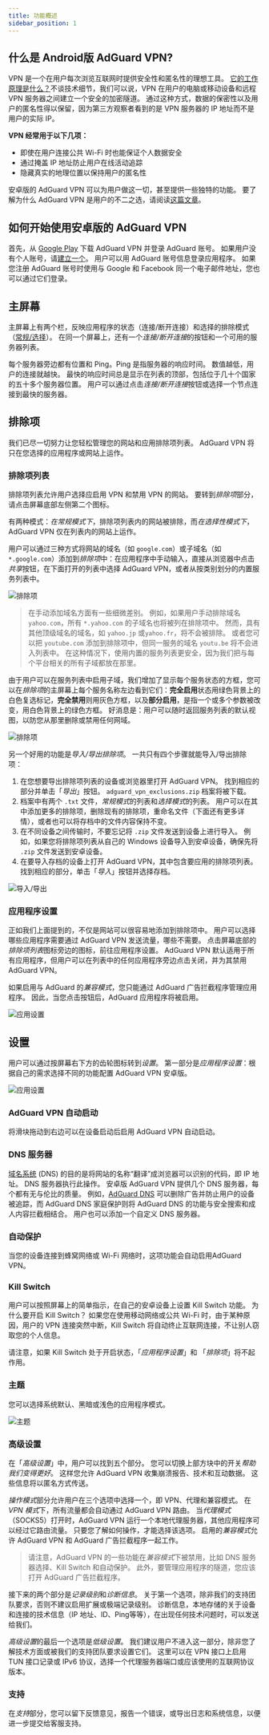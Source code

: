 ```yaml
---
title: 功能概述
sidebar_position: 1
---
```


## 什么是 Android版 AdGuard VPN?

VPN 是一个在用户每次浏览互联网时提供安全性和匿名性的理想工具。 [它的工作原理是什么？](/general/how-vpn-works.md)不谈技术细节，我们可以说，VPN 在用户的电脑或移动设备和远程 VPN 服务器之间建立一个安全的加密隧道。 通过这种方式，数据的保密性以及用户的匿名性得以保留，因为第三方观察者看到的是 VPN 服务器的 IP 地址而不是用户的实际 IP。

**VPN 经常用于以下几项：**

- 即使在用户连接公共 Wi-Fi 时也能保证个人数据安全
- 通过掩盖 IP 地址防止用户在线活动追踪
- 隐藏真实的地理位置以保持用户的匿名性

安卓版的 AdGuard VPN 可以为用户做这一切，甚至提供一些独特的功能。 要了解为什么 AdGuard VPN 是用户的不二之选，请阅读[这篇文章](/general/why-adguard-vpn.md)。

## 如何开始使用安卓版的 AdGuard VPN

首先，从 [Google Play](https://play.google.com/store/apps/details?id=com.adguard.vpn) 下载 AdGuard VPN 并登录 AdGuard 账号。 如果用户没有个人账号，请[建立一个](https://auth.adguard.com/login.html)。 用户可以用 AdGuard 账号信息登录应用程序。 如果您注册 AdGuard 账号时使用与 Google 和 Facebook 同一个电子邮件地址，您也可以通过它们登录。

## 主屏幕

主屏幕上有两个栏，反映应用程序的状态（连接/断开连接）和选择的排除模式（[常规/选择](#lists-of-exclusions)）。 在同一个屏幕上，还有一个*连接/断开连接*的按钮和一个可用的服务器列表。

每个服务器旁边都有位置和 Ping。Ping 是指服务器的响应时间。 数值越低，用户的连接就越快。 最快的响应时间总是显示在列表的顶部，包括位于几十个国家的五十多个服务器位置。 用户可以通过点击*连接/断开连接*按钮或选择一个节点连接到最快的服务器。

## 排除项

我们已尽一切努力让您轻松管理您的网站和应用排除项列表。 AdGuard VPN 将只在您选择的应用程序或网站上运作。

### 排除项列表

排除项列表允许用户选择应启用 VPN 和禁用 VPN 的网站。 要转到*排除项*部分，请点击屏幕底部左侧第二个图标。

有两种模式：*在常规模式下*，排除项列表内的网站被排除，而*在选择性模式下*，AdGuard VPN 仅在列表内的网站上运作。

用户可以通过三种方式将网站的域名（如 `google.com`）或子域名（如 `*.google.com`）添加到*排除项*中：在应用程序中手动输入，直接从浏览器中点击*共享*按钮，在下面打开的列表中选择 AdGuard VPN，或者从按类别划分的内置服务列表中。

![排除项](https://cdn.adguardvpn.com/public/Adguard/kb/VPN/Screenshots/add_site_android.jpg)
> 在手动添加域名方面有一些细微差别。 例如，如果用户手动排除域名 `yahoo.com`，所有 `*.yahoo.com` 的子域名也将被列在排除项中。 然而，具有其他顶级域名的域名，如 `yahoo.jp` 或`yahoo.fr`，将不会被排除。 或者您可以把 `youtube.com` 添加到排除项中，但同一服务的域名 `youtu.be` 将不会进入列表中。 在这种情况下，使用内置的服务列表更安全，因为我们把与每个平台相关的所有子域都放在那里。

由于用户可以在服务列表中启用子域，我们增加了显示每个服务状态的方框，您可以在*排除项*的主屏幕上每个服务名称左边看到它们：**完全启用**状态用绿色背景上的白色复选标记，**完全禁用**则用灰色方框，以及**部分启用**，是指一个或多个参数被改变，用白色背景上的绿色方框。 好消息是：用户可以随时返回服务列表的默认视图，以防您从那里删除或禁用任何网域。

![排除项](https://cdn.adguardvpn.com/content/kb/vpn/android/statuses.png)

另一个好用的功能是*导入/导出排除项*。 一共只有四个步骤就能导入/导出排除项：

1. 在您想要导出排除项列表的设备或浏览器里打开 AdGuard VPN。 找到相应的部分并单击「*导出*」按钮。 `adguard_vpn_exclusions.zip` 档案将被下载。
2. 档案中有两个 `.txt` 文件，*常规模式*的列表和*选择模式*的列表。 用户可以在其中添加更多的排除项，删除现有的排除项，重命名文件（下面还有更多详情），或者也可以将存档中的文件内容保持不变。
3. 在不同设备之间传输时，不要忘记将 `.zip` 文件发送到设备上进行导入。 例如，如果您将排除项列表从自己的 Windows 设备导入到安卓设备，确保先将 `.zip` 文件发送到安卓设备。
4. 在要导入存档的设备上打开 AdGuard VPN，其中包含要应用的排除项列表。 找到相应的部分，单击「*导入*」按钮并选择存档。

![导入/导出](https://cdn.adguardvpn.com/content/kb/vpn/android/imp-exp.png)

### 应用程序设置

正如我们上面提到的，不仅是网站可以很容易地添加到排除项中。 用户可以选择哪些应用程序需要通过 AdGuard VPN 发送流量，哪些不需要。 点击屏幕底部的*排除项列表*图标旁边的图标，前往应用程序设置。 AdGuard VPN 默认适用于所有应用程序，但用户可以在列表中的任何应用程序旁边点击关闭，并为其禁用 AdGuard VPN。

如果启用与 AdGuard 的*兼容模式*，您只能通过 AdGuard 广告拦截程序管理应用程序。 因此，当您点击按钮后，AdGuard 应用程序将被启用。

![应用设置](https://cdn.adguardvpn.com/content/kb/vpn/android/apps_settings.png)

## 设置

用户可以通过按屏幕右下方的齿轮图标转到*设置*。 第一部分是*应用程序设置*：根据自己的需求选择不同的功能配置 AdGuard VPN 安卓版。

![应用设置](https://cdn.adguardvpn.com/content/kb/vpn/android/app_settings.png)

### AdGuard VPN 自动启动

将滑块拖动到右边可以在设备启动后启用 AdGuard VPN 自动启动。

### DNS 服务器

[域名系统](https://adguard-dns.io/kb/general/dns-filtering/#what-is-dns) (DNS) 的目的是将网站的名称“翻译”成浏览器可以识别的代码，即 IP 地址。 DNS 服务器执行此操作。 安卓版 AdGuard VPN 提供几个 DNS 服务器，每个都有无与伦比的质量。 例如，[AdGuard DNS](https://adguard-dns.io/kb/) 可以删除广告并防止用户的设备被追踪，而 AdGuard DNS 家庭保护则将 AdGuard DNS 的功能与安全搜索和成人内容拦截相结合。 用户也可以添加一个自定义 DNS 服务器。

### 自动保护

当您的设备连接到蜂窝网络或 Wi-Fi 网络时，这项功能会自动启用AdGuard VPN。

### Kill Switch

用户可以按照屏幕上的简单指示，在自己的安卓设备上设置 Kill Switch 功能。 为什么要开启 Kill Switch？ 如果您在使用移动网络或公共 Wi-Fi 时，由于某种原因，用户的 VPN 连接突然中断，Kill Switch 将自动终止互联网连接，不让别人窃取您的个人信息。

请注意，如果 Kill Switch 处于开启状态，「*应用程序设置*」和 「*排除项*」将不起作用。

### 主题

您可以选择系统默认、黑暗或浅色的应用程序模式。

![主题](https://cdn.adguardvpn.com/content/kb/vpn/android/theme-light-dark.png)

### 高级设置

在「*高级设置*」中，用户可以找到五个部分。 您可以切换上部方块中的开关*帮助我们变得更好*。 这样您允许 AdGuard VPN 收集崩溃报告、技术和互动数据。 这些信息将以匿名方式传送。

*操作模式*部分允许用户在三个选项中选择一个，即 VPN、代理和兼容模式。 在 *VPN 模式*下，所有流量都会自动通过 AdGuard VPN 路由。 当*代理模式*（SOCKS5）打开时，AdGuard VPN 运行一个本地代理服务器，其他应用程序可以经过它路由流量。 只要您了解如何操作，才能选择该选项。 启用的*兼容模式*允许 AdGuard VPN 和 AdGuard 广告拦截程序一起工作。

> 请注意，AdGuard VPN 的一些功能在*兼容模式*下被禁用，比如 DNS 服务器选择、Kill Switch 和自动保护。 此外，要管理应用程序的隧道，您应该打开 AdGuard 广告拦截程序。

接下来的两个部分是*记录级别*和*诊断信息*。 关于第一个选项，除非我们的支持团队要求，否则不建议启用扩展或极端记录级别。 诊断信息，本地存储的关于设备和连接的技术信息（IP 地址、ID、Ping等等），在出现任何技术问题时，可以发送给我们。

*高级设置*的最后一个选项是*低级设置*。 我们建议用户不进入这一部分，除非您了解技术方面或被我们的支持团队要求设置它们。 这里可以在 VPN 接口上启用 TUN 接口记录或 IPv6 协议，选择一个代理服务器端口或应该使用的互联网协议版本。

### 支持

在*支持*部分，您可以留下反馈意见，报告一个错误，或导出日志和系统信息，以便进一步提交给客服支持。

